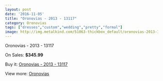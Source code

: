 ```yaml
---
layout: post
date: '2016-11-05'
title: "Oronovias - 2013 - 13117"
category: Oronovias
tags: ["dresses","custom","wedding","pretty","formal"]
image: http://img.metalkind.com/51063-thickbox_default/oronovias-2013-13117.jpg
---
```

Oronovias - 2013 - 13117

On Sales: **$345.99**
<a href="https://www.metalkind.com/en/oronovias/14265-oronovias-2013-13117.html"><amp-img layout="responsive" width="600" height="600" src="//img.metalkind.com/51063-thickbox_default/oronovias-2013-13117.jpg" alt="Oronovias - 2013 - 13117 0" /></a>
<a href="https://www.metalkind.com/en/oronovias/14265-oronovias-2013-13117.html"><amp-img layout="responsive" width="600" height="600" src="//img.metalkind.com/51065-thickbox_default/oronovias-2013-13117.jpg" alt="Oronovias - 2013 - 13117 1" /></a>

Buy it: [Oronovias - 2013 - 13117](https://www.metalkind.com/en/oronovias/14265-oronovias-2013-13117.html "Oronovias - 2013 - 13117")

View more: [Oronovias](https://www.metalkind.com/en/165-oronovias "Oronovias")
